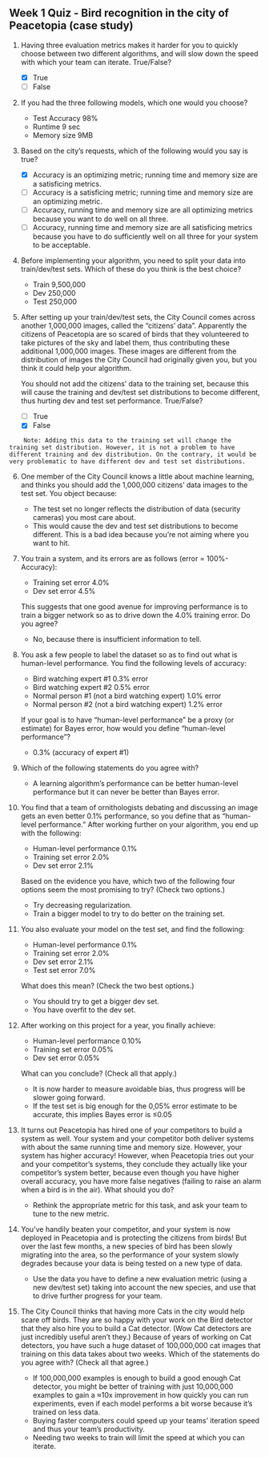 ## Week 1 Quiz - Bird recognition in the city of Peacetopia (case study)

1. Having three evaluation metrics makes it harder for you to quickly choose between two different algorithms, and will slow down the speed with which your team can iterate. True/False?

    - [x] True
    - [ ] False

2. If you had the three following models, which one would you choose?

    - Test Accuracy	98% 
    - Runtime 9 sec	
    - Memory size 9MB

3. Based on the city’s requests, which of the following would you say is true?

    - [x] Accuracy is an optimizing metric; running time and memory size are a satisficing metrics.
    - [ ] Accuracy is a satisficing metric; running time and memory size are an optimizing metric.
    - [ ] Accuracy, running time and memory size are all optimizing metrics because you want to do well on all three.
    - [ ] Accuracy, running time and memory size are all satisficing metrics because you have to do sufficiently well on all three for your system to be acceptable.

4. Before implementing your algorithm, you need to split your data into train/dev/test sets. Which of these do you think is the best choice?

    - Train 9,500,000		
    - Dev 250,000
    - Test 250,000

5. After setting up your train/dev/test sets, the City Council comes across another 1,000,000 images, called the “citizens’ data”. Apparently the citizens of Peacetopia are so scared of birds that they volunteered to take pictures of the sky and label them, thus contributing these additional 1,000,000 images. These images are different from the distribution of images the City Council had originally given you, but you think it could help your algorithm.

	  You should not add the citizens’ data to the training set, because this will cause the training and dev/test set distributions to become different, thus hurting dev and test set performance. True/False?

    - [ ] True
    - [x] False
```
    Note: Adding this data to the training set will change the training set distribution. However, it is not a problem to have different training and dev distribution. On the contrary, it would be very problematic to have different dev and test set distributions.
```
6. One member of the City Council knows a little about machine learning, and thinks you should add the 1,000,000 citizens’ data images to the test set. You object because:

    - The test set no longer reflects the distribution of data (security cameras) you most care about.
    - This would cause the dev and test set distributions to become different. This is a bad idea because you’re not aiming where you want to hit.

7. You train a system, and its errors are as follows (error = 100%-Accuracy):
	
    - Training set error	4.0%
    - Dev set error	4.5%

    This suggests that one good avenue for improving performance is to train a bigger network so as to drive down the 4.0% training error. Do you agree?

    - No, because there is insufficient information to tell.

8. You ask a few people to label the dataset so as to find out what is human-level performance. You find the following levels of accuracy:

    - Bird watching expert #1	0.3% error
    - Bird watching expert #2	0.5% error
    - Normal person #1 (not a bird watching expert)	1.0% error
    - Normal person #2 (not a bird watching expert)	1.2% error

    If your goal is to have “human-level performance” be a proxy (or estimate) for Bayes error, how would you define “human-level performance”?

    - 0.3% (accuracy of expert #1)

9. Which of the following statements do you agree with?

	  - A learning algorithm’s performance can be better human-level performance but it can never be better than Bayes error.

10. You find that a team of ornithologists debating and discussing an image gets an even better 0.1% performance, so you define that as “human-level performance.” After working further on your algorithm, you end up with the following:

    - Human-level performance	0.1%
    - Training set error	2.0%
    - Dev set error	2.1%

    Based on the evidence you have, which two of the following four options seem the most promising to try? (Check two options.)

    - Try decreasing regularization.
    - Train a bigger model to try to do better on the training set.

11. You also evaluate your model on the test set, and find the following:

    - Human-level performance	0.1%
    - Training set error	2.0%
    - Dev set error	2.1%
    - Test set error	7.0%

    What does this mean? (Check the two best options.)

    - You should try to get a bigger dev set.
    - You have overfit to the dev set.

12. After working on this project for a year, you finally achieve:

    - Human-level performance	0.10%
    - Training set error	0.05%
    - Dev set error	0.05%

    What can you conclude? (Check all that apply.)

    - It is now harder to measure avoidable bias, thus progress will be slower going forward.
	- If the test set is big enough for the 0,05% error estimate to be accurate, this implies Bayes error is ≤0.05

13. It turns out Peacetopia has hired one of your competitors to build a system as well. Your system and your competitor both deliver systems with about the same running time and memory size. However, your system has higher accuracy! However, when Peacetopia tries out your and your competitor’s systems, they conclude they actually like your competitor’s system better, because even though you have higher overall accuracy, you have more false negatives (failing to raise an alarm when a bird is in the air). What should you do?

	  - Rethink the appropriate metric for this task, and ask your team to tune to the new metric.

14. You’ve handily beaten your competitor, and your system is now deployed in Peacetopia and is protecting the citizens from birds! But over the last few months, a new species of bird has been slowly migrating into the area, so the performance of your system slowly degrades because your data is being tested on a new type of data.

	  - Use the data you have to define a new evaluation metric (using a new dev/test set) taking into account the new species, and use that to drive further progress for your team.

15. The City Council thinks that having more Cats in the city would help scare off birds. They are so happy with your work on the Bird detector that they also hire you to build a Cat detector. (Wow Cat detectors are just incredibly useful aren’t they.) Because of years of working on Cat detectors, you have such a huge dataset of 100,000,000 cat images that training on this data takes about two weeks. Which of the statements do you agree with? (Check all that agree.)

    - If 100,000,000 examples is enough to build a good enough Cat detector, you might be better of training with just 10,000,000 examples to gain a ≈10x improvement in how quickly you can run experiments, even if each model performs a bit worse because it’s trained on less data.
    - Buying faster computers could speed up your teams’ iteration speed and thus your team’s productivity.
    - Needing two weeks to train will limit the speed at which you can iterate.
